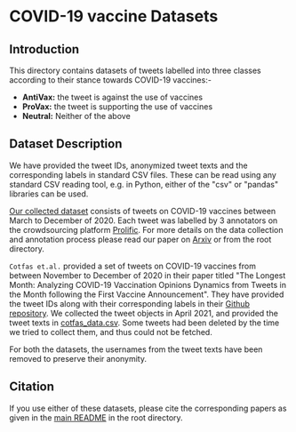 # COVID-19 vaccine Datasets

## Introduction
This directory contains datasets of tweets labelled into three classes according to their stance towards COVID-19 vaccines:- 
- **AntiVax:** the tweet is against the use of vaccines
- **ProVax:** the tweet is supporting the use of vaccines
- **Neutral:** Neither of the above


## Dataset Description
We have provided the tweet IDs, anonymized tweet texts and the corresponding labels in standard CSV files. These can be read using any standard CSV reading tool, e.g. in Python, either of the "csv" or "pandas" libraries can be used.

[Our collected dataset](our_data.csv) consists of tweets on COVID-19 vaccines between March to December of 2020. Each tweet was labelled by 3 annotators on the crowdsourcing platform [Prolific](https://prolific.co "Prolific"). 
For more details on the data collection and annotation process please read our paper on [Arxiv](https://arxiv.org "Paper on Arxiv") or from the root directory.

`Cotfas et.al.` provided a set of tweets on COVID-19 vaccines from between November to December of 2020 in their paper titled "The Longest Month: Analyzing COVID-19 Vaccination Opinions Dynamics from Tweets in the Month following the First Vaccine Announcement". 
They have provided the tweet IDs along with their corresponding labels in their [Github repository](https://github.com/liviucotfas/covid-19-vaccination-hesitancy "Cotfas Github repository").
We collected the tweet objects in April 2021, and provided the tweet texts in [cotfas_data.csv](cotfas_data.csv). Some tweets had been deleted by the time we tried to collect them, and thus could not be fetched.


For both the datasets, the usernames from the tweet texts have been removed to preserve their anonymity.


## Citation
If you use either of these datasets, please cite the corresponding papers as given in the [main README](/README.md) in the root directory.
